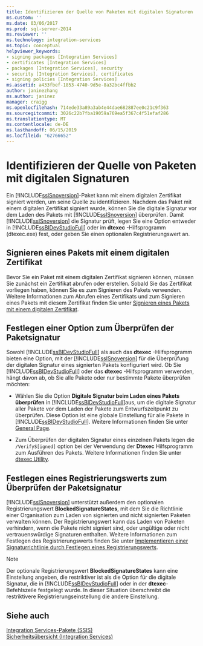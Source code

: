 ```yaml
---
title: Identifizieren der Quelle von Paketen mit digitalen Signaturen | Microsoft-Dokumentation
ms.custom: ''
ms.date: 03/06/2017
ms.prod: sql-server-2014
ms.reviewer: ''
ms.technology: integration-services
ms.topic: conceptual
helpviewer_keywords:
- signing packages [Integration Services]
- certificates [Integration Services]
- packages [Integration Services], security
- security [Integration Services], certificates
- signing policies [Integration Services]
ms.assetid: a433fbef-1853-4740-9d5e-8a32bc4ffbb2
author: janinezhang
ms.author: janinez
manager: craigg
ms.openlocfilehash: 714ede33a89a3ab4e44dae682887ee0c21c9f363
ms.sourcegitcommit: 3026c22b7fba19059a769ea5f367c4f51efaf286
ms.translationtype: MT
ms.contentlocale: de-DE
ms.lasthandoff: 06/15/2019
ms.locfileid: "62766652"
---
```

# <a name="identify-the-source-of-packages-with-digital-signatures"></a>Identifizieren der Quelle von Paketen mit digitalen Signaturen
  Ein [!INCLUDE[ssISnoversion](../../includes/ssisnoversion-md.md)]-Paket kann mit einem digitalen Zertifikat signiert werden, um seine Quelle zu identifizieren. Nachdem das Paket mit einem digitalen Zertifikat signiert wurde, können Sie die digitale Signatur vor dem Laden des Pakets mit [!INCLUDE[ssISnoversion](../../includes/ssisnoversion-md.md)] überprüfen. Damit [!INCLUDE[ssISnoversion](../../includes/ssisnoversion-md.md)] die Signatur prüft, legen Sie eine Option entweder in [!INCLUDE[ssBIDevStudioFull](../../includes/ssbidevstudiofull-md.md)] oder im **dtexec** -Hilfsprogramm (dtexec.exe) fest, oder geben Sie einen optionalen Registrierungswert an.  
  
## <a name="signing-a-package-with-a-digital-certificate"></a>Signieren eines Pakets mit einem digitalen Zertifikat  
 Bevor Sie ein Paket mit einem digitalen Zertifikat signieren können, müssen Sie zunächst ein Zertifikat abrufen oder erstellen. Sobald Sie das Zertifikat vorliegen haben, können Sie es zum Signieren des Pakets verwenden. Weitere Informationen zum Abrufen eines Zertifikats und zum Signieren eines Pakets mit diesem Zertifikat finden Sie unter [Signieren eines Pakets mit einem digitalen Zertifikat](../sign-a-package-by-using-a-digital-certificate.md).  
  
## <a name="setting-an-option-to-check-the-package-signature"></a>Festlegen einer Option zum Überprüfen der Paketsignatur  
 Sowohl [!INCLUDE[ssBIDevStudioFull](../../includes/ssbidevstudiofull-md.md)] als auch das **dtexec** -Hilfsprogramm bieten eine Option, mit der [!INCLUDE[ssISnoversion](../../includes/ssisnoversion-md.md)] für die Überprüfung der digitalen Signatur eines signierten Pakets konfiguriert wird. Ob Sie [!INCLUDE[ssBIDevStudioFull](../../includes/ssbidevstudiofull-md.md)] oder das **dtexec** -Hilfsprogramm verwenden, hängt davon ab, ob Sie alle Pakete oder nur bestimmte Pakete überprüfen möchten:  
  
-   Wählen Sie die Option **Digitale Signatur beim Laden eines Pakets überprüfen** in [!INCLUDE[ssBIDevStudioFull](../../includes/ssbidevstudiofull-md.md)]aus, um die digitale Signatur aller Pakete vor dem Laden der Pakete zum Entwurfszeitpunkt zu überprüfen. Diese Option ist eine globale Einstellung für alle Pakete in [!INCLUDE[ssBIDevStudioFull](../../includes/ssbidevstudiofull-md.md)]. Weitere Informationen finden Sie unter [General Page](../general-page-of-integration-services-designers-options.md).  
  
-   Zum Überprüfen der digitalen Signatur eines einzelnen Pakets legen die `/VerifyS[igned]` option bei der Verwendung der **Dtexec** Hilfsprogramm zum Ausführen des Pakets. Weitere Informationen finden Sie unter [dtexec Utility](../packages/dtexec-utility.md).  
  
## <a name="setting-a-registry-value-to-check-the-package-signature"></a>Festlegen eines Registrierungswerts zum Überprüfen der Paketsignatur  
 [!INCLUDE[ssISnoversion](../../includes/ssisnoversion-md.md)] unterstützt außerdem den optionalen Registrierungswert **BlockedSignatureStates**, mit dem Sie die Richtlinie einer Organisation zum Laden von signierten und nicht signierten Paketen verwalten können. Der Registrierungswert kann das Laden von Paketen verhindern, wenn die Pakete nicht signiert sind, oder ungültige oder nicht vertrauenswürdige Signaturen enthalten. Weitere Informationen zum Festlegen des Registrierungswerts finden Sie unter [Implementieren einer Signaturrichtlinie durch Festlegen eines Registrierungswerts](../implement-a-signing-policy-by-setting-a-registry-value.md).  
  
> [!NOTE]  
>  Der optionale Registrierungswert **BlockedSignatureStates** kann eine Einstellung angeben, die restriktiver ist als die Option für die digitale Signatur, die in [!INCLUDE[ssBIDevStudioFull](../../includes/ssbidevstudiofull-md.md)] oder in der **dtexec**-Befehlszeile festgelegt wurde. In dieser Situation überschreibt die restriktivere Registrierungseinstellung die andere Einstellung.  
  
## <a name="see-also"></a>Siehe auch  
 [Integration Services-Pakete &#40;SSIS&#41;](../integration-services-ssis-packages.md)   
 [Sicherheitsübersicht &#40;Integration Services&#41;](security-overview-integration-services.md)  
  
  
